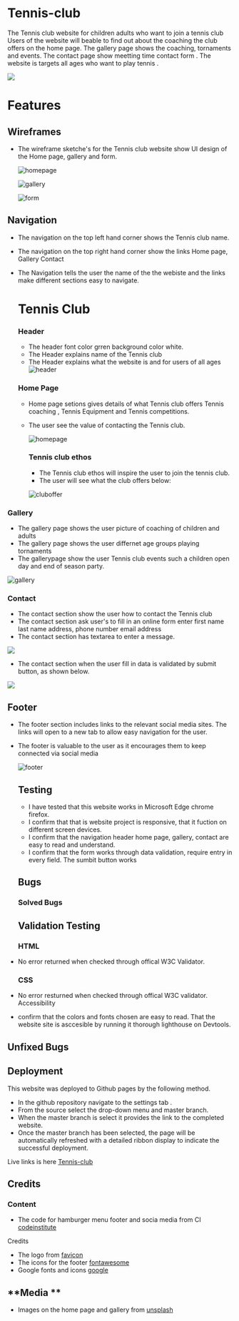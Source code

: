 # Tennis-club
The  Tennis club website for children adults who want to join a tennis club
Users of the website will beable to find out about the coaching the club offers
on the home page. The gallery page shows the coaching, tornaments and events.
The contact page show meetting time  contact form . The website
is targets all ages who want to play tennis .

![](  https://github.com/julielk/Tennis-club/blob/main/assets/documents/device3.PNG )






# **Features**

## **Wireframes**
* The wireframe sketche's for the Tennis club website show UI design  of the Home page,
  gallery and form.

   ![homepage](https://github.com/julielk/Tennis-club/blob/main/assets/documents/homePage.PNG)

   
  ![gallery](https://github.com/julielk/Tennis-club/blob/main/assets/documents/gallery.PNG)


  ![form](https://github.com/julielk/Tennis-club/blob/main/assets/documents/form.PNG)


## **Navigation**
* The navigation on the top left hand corner shows the  Tennis club name.
* The navigation on the top right hand corner show the links Home page, Gallery
  Contact
* The Navigation  tells the user the name of the the webiste and  the links
  make different sections easy to navigate.

  # **Tennis Club**      
  ### **Header**
  * The header font color grren background color white.
  * The Header explains name of the Tennis club
  * The Header explains what the website is and for users of all ages
  ![header]()

  ### **Home Page**
  * Home page setions gives details of what Tennis club offers
    Tennis coaching , Tennis Equipment and Tennis competitions.
  * The user see the value of contacting the Tennis club.
    
    ![homepage](https://github.com/julielk/Tennis-club/blob/main/assets/documents/homepage3.PNG)

    ### **Tennis club ethos**
    * The Tennis club ethos will inspire the user to join  the tennis club.
    * The user will see  what the club offers below:
    
     ![cluboffer](https://github.com/julielk/Tennis-club/blob/main/assets/documents/Cluboffer.PNG )
    

### **Gallery**





 *  The gallery page shows the user picture of coaching of  children and adults
 *  The gallery page shows the user differnet age groups playing tornaments
 *  The gallerypage show  the user Tennis club events such a children open day
    and end of season party.

 ![gallery](https://github.com/julielk/Tennis-club/blob/main/assets/documents/gallery3.PNG)


    

### **Contact**  
* The contact section show the user how to contact the Tennis club
*  The  contact section ask user's to fill in an online form
  enter first name last name address, phone number email address
* The contact section has textarea to enter a message.

![]( https://github.com/julielk/Tennis-club/blob/main/assets/documents/form1.PNG)






* The contact section when the user  fill in data is validated by
  submit button, as shown below.






![]( https://github.com/julielk/Tennis-club/blob/main/assets/documents/formdata2.png  )




   ## **Footer**

* The footer section includes links to the relevant social media sites. The links will open 
   to a new tab to allow easy navigation for the user.
* The footer is valuable to the user as it encourages them to keep connected via social media

   ![footer](https://github.com/julielk/Tennis-club/blob/main/assets/documents/footer1.PNG)


  ## **Testing**
  * I have tested that this website works in Microsoft Edge chrome firefox.
  * I confirm that that is website project is responsive, that it
    fuction on different screen devices.
  * I confirm that the navigation header home page, gallery, contact
    are easy to read and understand.
  * I confirm that the form works through data validation, require entry
    in every field. The sumbit button works

  ## **Bugs**
  ### **Solved Bugs**





  ## **Validation Testing**
  ### **HTML**
* No error returned  when checked through offical W3C Validator.
  ### **CSS**
* No error resturned when checked through offical W3C validator.
  Accessibility
*  confirm that the colors and fonts chosen are easy to read. That the
   website site is asccesible by running it thorough lighthouse on Devtools.

## **Unfixed Bugs**


## **Deployment**
This website was deployed to Github pages by the following method.
*  In the github repository navigate  to the  settings tab .
*  From the source select the drop-down menu  and master branch.
*  When the master branch is select it provides the link to the
  completed website.
* Once the master branch has been selected, the page will be automatically refreshed with a detailed ribbon display to indicate the successful deployment.

Live links is here [Tennis-club]( https://julielk.github.io/Tennis-club/ )


## **Credits**

### **Content**
* The code for hamburger menu footer and socia media from CI [codeinstitute](https://code-institute-org.github.io/love-running-2.0/index.html)

Credits
* The logo from  [favicon](https://favicon.io/)
* The icons for the footer [fontawesome](https://fontawesome.com/ )
* Google fonts and icons [google](https://fonts.google.com/icons)

## **Media **
* Images on the home page and gallery from [unsplash](https://unsplash.com/s/photos/tennis)


  

  
    
  



    
  
  








 


  
